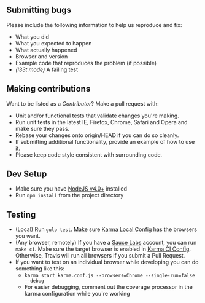 ## Submitting bugs
Please include the following information to help us reproduce and fix:

* What you did
* What you expected to happen
* What actually happened
* Browser and version
* Example code that reproduces the problem (if possible)
* *(l33t mode)* A failing test

## Making contributions
Want to be listed as a *Contributor*? Make a pull request with: 

* Unit and/or functional tests that validate changes you're making.
* Run unit tests in the latest IE, Firefox, Chrome, Safari and Opera and make sure they pass.
* Rebase your changes onto origin/HEAD if you can do so cleanly.
* If submitting additional functionality, provide an example of how to use it.
* Please keep code style consistent with surrounding code.

## Dev Setup
* Make sure you have [NodeJS v4.0+](http://nodejs.org/) installed
* Run `npm install` from the project directory

## Testing
* (Local) Run `gulp test`. Make sure [Karma Local Config](karma.conf.js) has the browsers you want.
* (Any browser, remotely) If you have a [Sauce Labs](https://saucelabs.com) account, you can run `make ci`.
 Make sure the target browser is enabled in [Karma CI Config](karma.conf.ci.js).
 Otherwise, Travis will run all browsers if you submit a Pull Request. 
* If you want to test on an individual browser while developing you can do something like this:
   * `karma start karma.conf.js --browsers=Chrome --single-run=false --debug`
   * For easier debugging, comment out the coverage processor in the karma configuration while you're working
